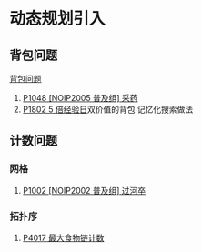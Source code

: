 # 动态规划引入

## 背包问题
[背包问题](acwing_category/basic.md)
1. [P1048 [NOIP2005 普及组] 采药]()
2. [P1802 5 倍经验日](./dynamic_programming/P1802.cpp)双价值的背包 记忆化搜索做法


## 计数问题
### 网格
1. [P1002 [NOIP2002 普及组] 过河卒](Recursion/P1002.cpp)

### 拓扑序
1. [P4017 最大食物链计数](GraphTheory/P4017.cpp)
